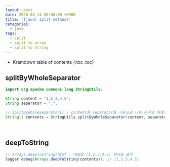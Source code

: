 ```yaml
---
layout: post
date: 2020-04-14 00:00:00 +0900
title: '[java] split methods'
categories:
  - java
tags:
  - split
  - split to array
  - split to string
---
```


* Kramdown table of contents
{:toc .toc}

## splitByWholeSeparator

```java
import org.apache.commons.lang.StringUtils;

String content = "1,2,3,4,5";
String separator = ",";

// splitByWholeSeparator() : content를 separator를 기준으로 나눠 문자열 배열로 반환
String[] contents = StringUtils.splitByWholeSeparator(content, separator);
```

<br>

## deepToString

```java
// Arrays.deepToString(배열) : 배열을 [1,2,3,4,5] 형태로 출력
logger.debug(Arrays.deepToString(contents)); // [1,2,3,4,5]
```
